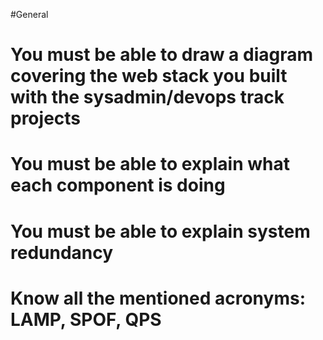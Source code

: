 #General
# You must be able to draw a diagram covering the web stack you built with the sysadmin/devops track projects
# You must be able to explain what each component is doing
# You must be able to explain system redundancy
# Know all the mentioned acronyms: LAMP, SPOF, QPS
